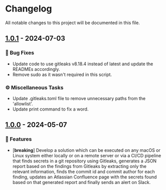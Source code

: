 # Changelog

All notable changes to this project will be documented in this file.

## [1.0.1] - 2024-07-03

[1.0.1]: https://github.com/abdullahkhawer/find-and-report-secrets-in-code/releases/tag/v1.0.1

### 🐛 Bug Fixes

- Update code to use gitleaks v8.18.4 instead of latest and update the READMEs accordingly.
- Remove sudo as it wasn't required in this script.

### ⚙️ Miscellaneous Tasks

- Update .gitleaks.toml file to remove unnecessary paths from the 'allowlist'.
- Update print command to fix a word.


## [1.0.0] - 2024-05-07

[1.0.0]: https://github.com/abdullahkhawer/find-and-report-secrets-in-code/releases/tag/v1.0.0

### 🚀 Features

- [**breaking**] Develop a solution which can be executed on any macOS or Linux system either locally or on a remote server or via a CI/CD pipeline that finds secrets in a git repository using Gitleaks, generates a JSON report based on the findings from Gitleaks by extracting only the relevant information, finds the commit id and commit author for each finding, updates an Atlassian Confluence page with the secrets found based on that generated report and finally sends an alert on Slack.
